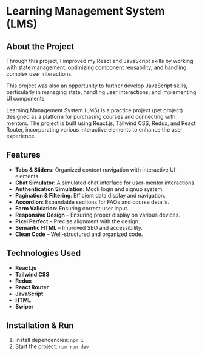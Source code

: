 # Learning Management System (LMS)

## About the Project

Through this project, I improved my React and JavaScript skills by working with state management, optimizing component reusability, and handling complex user interactions.

This project was also an opportunity to further develop JavaScript skills, particularly in managing state, handling user interactions, and implementing UI components.

Learning Management System (LMS) is a practice project (pet project) designed as a platform for purchasing courses and connecting with mentors. The project is built using React.js, Tailwind CSS, Redux, and React Router, incorporating various interactive elements to enhance the user experience.

## Features

- **Tabs & Sliders**: Organized content navigation with interactive UI elements.
- **Chat Simulator**: A simulated chat interface for user-mentor interactions.
- **Authentication Simulation**: Mock login and signup system.
- **Pagination & Filtering**: Efficient data display and navigation.
- **Accordion**: Expandable sections for FAQs and course details.
- **Form Validation**: Ensuring correct user input.
- **Responsive Design** – Ensuring proper display on various devices.
- **Pixel Perfect** – Precise alignment with the design.
- **Semantic HTML** – Improved SEO and accessibility.
- **Clean Code** – Well-structured and organized code.

## Technologies Used

- **React.js**
- **Tailwind CSS**
- **Redux**
- **React Router**
- **JavaScript**
- **HTML**
- **Swiper**

## Installation & Run

1. Install dependencies: `npm i`
2. Start the project: `npm run dev`


